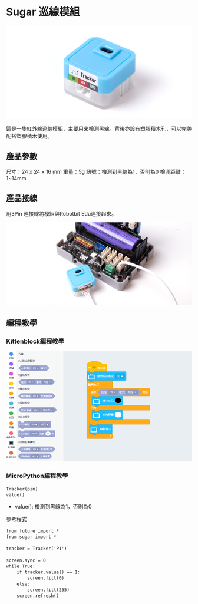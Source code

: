 # Sugar 巡線模組

![](./images/line1.png)

這是一隻紅外線巡線模組，主要用來檢測黑線。背後亦設有塑膠積木孔，可以完美配搭塑膠積木使用。

## 產品參數

尺寸：24 x 24 x 16 mm
重量：5g
訊號：檢測到黑線為1，否則為0
檢測距離：1~14mm

## 產品接線

用3Pin 連接線將模組與Robotbit Edu連接起來。

![](./images/line2.png)

## 編程教學

### Kittenblock編程教學

![](./images/line3.png)

### MicroPython編程教學

    Tracker(pin)
    value()

- value(): 檢測到黑線為1，否則為0

參考程式

    from future import *
    from sugar import *
    
    tracker = Tracker('P1')
    
    screen.sync = 0
    while True:
        if tracker.value() == 1:
            screen.fill(0)
        else:
            screen.fill(255)
        screen.refresh()